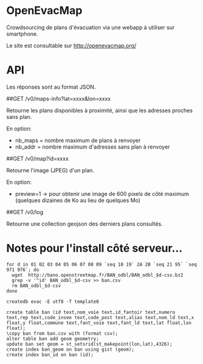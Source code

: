 # OpenEvacMap

Crowdsourcing de plans d'évacuation via une webapp à utiliser sur smartphone.

Le site est consultable sur http://openevacmap.org/

# API

Les réponses sont au format JSON.

##GET /v0/maps-info?lat=xxxx&lon=xxxx

Retourne les plans disponibles à proximité, ainsi que les adresses proches sans plan.

En option:
- nb_maps = nombre maximum de plans à renvoyer
- nb_addr = nombre maximum d'adresses sans plan à renvoyer

##GET /v0/map?id=xxxx

Retourne l'image (JPEG) d'un plan.

En option:
- preview=1 -> pour obtenir une image de 600 pixels de côté maximum (quelques dizaines de Ko au lieu de quelques Mo)

##GET /v0/log

Retourne une collection geojson des derniers plans consultés.


# Notes pour l'install côté serveur...

    for d in 01 02 03 04 05 06 07 08 09 `seq 10 19` 2A 2B `seq 21 95` `seq 971 976`; do
      wget  http://bano.openstreetmap.fr/BAN_odbl/BAN_odbl_$d-csv.bz2
      grep -v '^id' BAN_odbl_$d-csv >> ban.csv 
      rm BAN_odbl_$d-csv
    done

    createdb evac -E utf8 -T template0

    create table ban (id text,nom_voie text,id_fantoir text,numero text,rep text,code_insee text,code_post text,alias text,nom_ld text,x float,y float,commune text,fant_voie text,fant_ld text,lat float,lon float);
    \copy ban from ban.csv with (format csv);
    alter table ban add geom geometry;
    update ban set geom = st_setsrid(st_makepoint(lon,lat),4326);
    create index ban_geom on ban using gist (geom);
    create index ban_id on ban (id);
